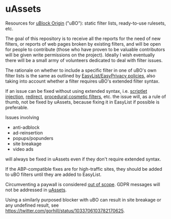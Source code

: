 # uAssets
Resources for [uBlock Origin](https://github.com/gorhill/uBlock) ("uBO"): static filter lists, ready-to-use rulesets, etc.

The goal of this repository is to receive all the reports for the need of new filters, or reports of web pages broken by existing filters, and will be open for people to contribute (those who have proven to be valuable contributors will be given write permissions on the project). Ideally I wish eventually there will be a small army of volunteers dedicated to deal with filter issues.

The rationale on whether to include a specific filter in one of uBO's own filter lists is the same as outlined by [EasyList/EasyPrivacy policies](https://easylist.to/pages/policy.html), also taking into account whether a filter requires uBO's extended filter syntax.

If an issue can be fixed without using extended syntax, i.e. [scriptlet injection](https://github.com/gorhill/uBlock/wiki/Static-filter-syntax#scriptlet-injection), [redirect](https://github.com/gorhill/uBlock/wiki/Static-filter-syntax#redirect), [procedural cosmetic filters](https://github.com/gorhill/uBlock/wiki/Static-filter-syntax#procedural-cosmetic-filters), etc. the issue will, as a rule of thumb, not be fixed by uAssets, because fixing it in EasyList if possible is preferable.

Issues involving

- anti-adblock
- ad-reinsertion
- popups/popunders
- site breakage
- video ads

will always be fixed in uAssets even if they don't require extended syntax.


If the ABP-compatible fixes are for high-traffic sites, they should be added to uBO filters until they are added to EasyList.

Circumventing a paywall is considered [out of scope](https://github.com/uBlockOrigin/uAssets/issues/2317#issuecomment-392009540). GDPR messages will not be addressed in [uAssets](https://github.com/uBlockOrigin/uAssets/issues/4123#issuecomment-439232886).

Using a similarly purposed blocker with uBO can result in site breakage or any undefined result, see https://twitter.com/gorhill/status/1033706103782170625.
